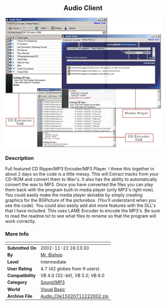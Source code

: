 ﻿<div align="center">

## Audio Client

<img src="PIC200211221828492223.gif">
</div>

### Description

Full featured CD Ripper/MP3 Encoder/MP3 Player. I threw this together in about 2 days so the code is a little messy. This will Extract tracks from your CD-ROM and convert them to Wav's. It also has the ability to automatically convert the wav to MP3. Once you have converted the files you can play them back with the program built-in media player (only MP3's right now). You could easily make the media player skinable by simply creating graphics for the BGPicture of the picturebox. (You'll understand when you see the code). You could also easily add alot more features with the DLL's that I have included. This uses LAME Encoder to encode the MP3's. Be sure to read the readme.txt to see what files to rename so that the program will work correctly.
 
### More Info
 


<span>             |<span>
---                |---
**Submitted On**   |2002-11-22 16:13:30
**By**             |[Mr\. Bishop](https://github.com/Planet-Source-Code/PSCIndex/blob/master/ByAuthor/mr-bishop.md)
**Level**          |Intermediate
**User Rating**    |4.7 (42 globes from 9 users)
**Compatibility**  |VB 4\.0 \(32\-bit\), VB 5\.0, VB 6\.0
**Category**       |[Sound/MP3](https://github.com/Planet-Source-Code/PSCIndex/blob/master/ByCategory/sound-mp3__1-45.md)
**World**          |[Visual Basic](https://github.com/Planet-Source-Code/PSCIndex/blob/master/ByWorld/visual-basic.md)
**Archive File**   |[Audio\_Clie15020711222002\.zip](https://github.com/Planet-Source-Code/mr-bishop-audio-client__1-40974/archive/master.zip)








